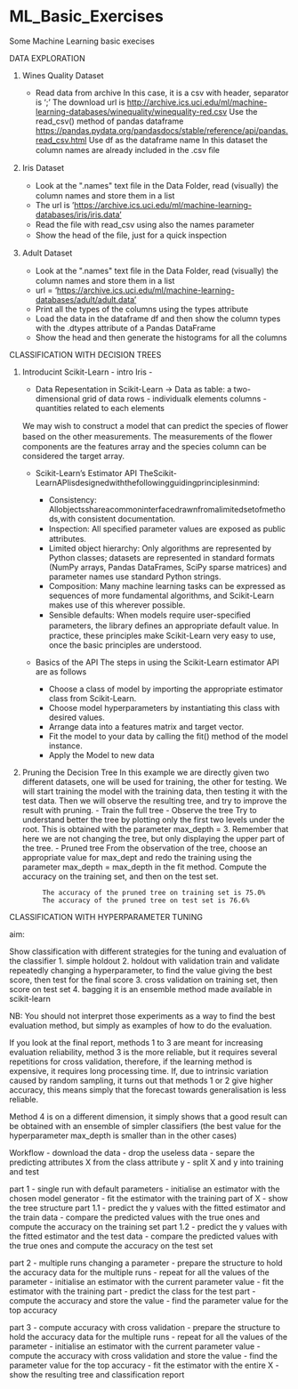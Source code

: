 # ML_Basic_Exercises
Some Machine Learning basic execises

DATA EXPLORATION
1) Wines Quality Dataset
    - Read data from archive
        In this case, it is a csv with header, separator is ‘;’ The download url is http://archive.ics.uci.edu/ml/machine-learning-databases/winequality/winequality-red.csv
        Use the read_csv() method of pandas dataframe https://pandas.pydata.org/pandasdocs/stable/reference/api/pandas.read_csv.html 
        Use df as the dataframe name 
        In this dataset the column names are already included in the .csv ﬁle

2) Iris Dataset
    - Look at the ".names" text ﬁle in the Data Folder, read (visually) the  column names and store them in a list 
    - The url is ’https://archive.ics.uci.edu/ml/machine-learning-databases/iris/iris.data’ 
    - Read the ﬁle with read_csv using also the names parameter
    - Show the head of the ﬁle, just for a quick inspection

3) Adult Dataset
    - Look at the ".names" text ﬁle in the Data Folder, read (visually) the  column names and store them in a list 
    - url = ‘https://archive.ics.uci.edu/ml/machine-learning-databases/adult/adult.data’ 
    - Print all the types of the columns using the types attribute
    - Load the data in the dataframe df and then show the column types with the .dtypes attribute of a Pandas DataFrame
    - Show the head and then generate the histograms for all the columns

CLASSIFICATION WITH DECISION TREES
1) Introducint Scikit-Learn - intro Iris -
    - Data Repesentation in Scikit-Learn
        -> Data as table: a two-dimensional grid of data
                         rows    - individualk elements
                         columns - quantities related to each elements
    
    We may wish to construct a model that can predict the species of ﬂower based on the other measurements. The measurements of the ﬂower components are the features array and the species column can be considered the target array.

    - Scikit-Learn’s Estimator API 
        TheScikit-LearnAPIisdesignedwiththefollowingguidingprinciplesinmind:
        - Consistency: Allobjectsshareacommoninterfacedrawnfromalimitedsetofmethods,with consistent documentation.
        - Inspection: All speciﬁed parameter values are exposed as public attributes. 
        - Limited object hierarchy: Only algorithms are represented by Python classes; datasets are represented in standard formats (NumPy arrays, Pandas DataFrames, SciPy sparse matrices) and parameter names use standard Python strings.
        -  Composition: Many machine learning tasks can be expressed as sequences of more fundamental algorithms, and Scikit-Learn makes use of this wherever possible.
        -  Sensible defaults: When models require user-speciﬁed parameters, the library deﬁnes an appropriate default value.
        In practice, these principles make Scikit-Learn very easy to use, once the basic principles are understood.
    
    - Basics of the API
        The steps in using the Scikit-Learn estimator API are as follows 
        - Choose a class of model by importing the appropriate estimator class from Scikit-Learn.
        - Choose model hyperparameters by instantiating this class with desired values.
        - Arrange data into a features matrix and target vector.
        - Fit the model to your data by calling the fit() method of the model instance.
        - Apply the Model to new data

2) Pruning the Decision Tree
    In this example we are directly given two different datasets, one will be used for training, the other for testing. We will start training the model with the training data, then testing it with the test data. Then we will observe the resulting tree, and try to improve the result with pruning.
        -  Train the full tree
        -  Observe the tree
            Try to understand better the tree by plotting only the first two levels under the root. This is obtained with the parameter max_depth = 3. Remember that here we are not changing the tree, but only displaying the upper part of the tree.
        -  Pruned tree
            From the observation of the tree, choose an appropriate value for max_dept and redo the training using the parameter max_depth = max_depth in the fit method. Compute the accuracy on the training set, and then on the test set.

            The accuracy of the pruned tree on training set is 75.0%
            The accuracy of the pruned tree on test set is 76.6%

CLASSIFICATION WITH HYPERPARAMETER TUNING

aim:

Show classification with different strategies for the tuning and evaluation of the classifier 1. simple holdout 2. holdout with validation train and validate repeatedly changing a hyperparameter, to find the value giving the best score, then test for the final score 3. cross validation on training set, then score on test set 4. bagging it is an ensemble method made available in scikit-learn

NB: You should not interpret those experiments as a way to find the best evaluation method, but simply as examples of how to do the evaluation.

If you look at the final report, methods 1 to 3 are meant for increasing evaluation reliability, method 3 is the more reliable, but it requires several repetitions for cross validation, therefore, if the learning method is expensive, it requires long processing time. If, due to intrinsic variation caused by random sampling, it turns out that methods 1 or 2 give higher accuracy, this means simply that the forecast towards generalisation is less reliable.

Method 4 is on a different dimension, it simply shows that a good result can be obtained with an ensemble of simpler classifiers (the best value for the hyperparameter max_depth is smaller than in the other cases)

Workflow
    -  download the data
    -  drop the useless data
    -  separe the predicting attributes X from the class attribute y
    -  split X and y into training and test

part 1 - single run with default parameters
    -  initialise an estimator with the chosen model generator
    -  fit the estimator with the training part of X
    -  show the tree structure
    part 1.1
        -  predict the y values with the fitted estimator and the train data
            -  compare the predicted values with the true ones and compute the accuracy on the training set
    part 1.2
        -  predict the y values with the fitted estimator and the test data
            -  compare the predicted values with the true ones and compute the accuracy on the test set

part 2 - multiple runs changing a parameter
    -  prepare the structure to hold the accuracy data for the multiple runs
    -  repeat for all the values of the parameter
        -  initialise an estimator with the current parameter value
        -  fit the estimator with the training part
        -  predict the class for the test part
        -  compute the accuracy and store the value
    -  find the parameter value for the top accuracy

part 3 - compute accuracy with cross validation
    -  prepare the structure to hold the accuracy data for the multiple runs
    -  repeat for all the values of the parameter
        -  initialise an estimator with the current parameter value
        -  compute the accuracy with cross validation and store the value
    -  find the parameter value for the top accuracy
    -  fit the estimator with the entire X
    -  show the resulting tree and classification report 